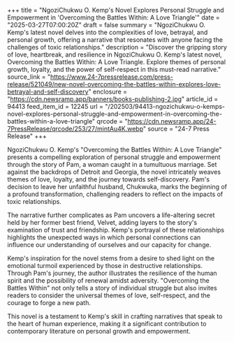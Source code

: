 +++
title = "NgoziChukwu O. Kemp's Novel Explores Personal Struggle and Empowerment in 'Overcoming the Battles Within: A Love Triangle'"
date = "2025-03-27T07:00:20Z"
draft = false
summary = "NgoziChukwu O. Kemp's latest novel delves into the complexities of love, betrayal, and personal growth, offering a narrative that resonates with anyone facing the challenges of toxic relationships."
description = "Discover the gripping story of love, heartbreak, and resilience in NgoziChukwu O. Kemp's latest novel, Overcoming the Battles Within: A Love Triangle. Explore themes of personal growth, loyalty, and the power of self-respect in this must-read narrative."
source_link = "https://www.24-7pressrelease.com/press-release/521049/new-novel-overcoming-the-battles-within-explores-love-betrayal-and-self-discovery"
enclosure = "https://cdn.newsramp.app/banners/books-publishing-2.jpg"
article_id = 94413
feed_item_id = 12245
url = "/202503/94413-ngozichukwu-o-kemps-novel-explores-personal-struggle-and-empowerment-in-overcoming-the-battles-within-a-love-triangle"
qrcode = "https://cdn.newsramp.app/24-7PressRelease/qrcode/253/27/mintAu4K.webp"
source = "24-7 Press Release"
+++

<p>NgoziChukwu O. Kemp's "Overcoming the Battles Within: A Love Triangle" presents a compelling exploration of personal struggle and empowerment through the story of Pam, a woman caught in a tumultuous marriage. Set against the backdrops of Detroit and Georgia, the novel intricately weaves themes of love, loyalty, and the journey towards self-discovery. Pam's decision to leave her unfaithful husband, Chukwuka, marks the beginning of a profound transformation, challenging readers to reflect on the impacts of toxic relationships.</p><p>The narrative further complicates as Pam uncovers a life-altering secret held by her former best friend, Velvet, adding layers to the story's examination of trust and friendship. Kemp's portrayal of these relationships highlights the unexpected ways in which personal connections can influence our understanding of ourselves and our capacity for change.</p><p>Kemp's inspiration for the novel stems from a desire to shed light on the emotional turmoil experienced by those in destructive relationships. Through Pam's journey, the author illustrates the resilience of the human spirit and the possibility of renewal amidst adversity. "Overcoming the Battles Within" not only tells a story of individual struggle but also invites readers to consider the universal themes of love, self-respect, and the courage to forge a new path.</p><p>This novel is a testament to Kemp's skill in crafting narratives that speak to the heart of human experience, making it a significant contribution to contemporary literature on personal growth and empowerment.</p>